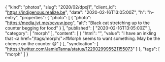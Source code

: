 {
  "kind": "photos",
  "slug": "2020/02/dpxj1",
  "client_id": "https://indigenous.realize.be",
  "date": "2020-02-16T13:05:00Z",
  "h": "h-entry",
  "properties": {
    "photo": [
      {
        "photo": "https://media.jvt.me/ocvuw.jpeg",
        "alt": "Black cat stretching up to the counter begging for food"
      }
    ],
    "published": [
      "2020-02-16T13:05:00Z"
    ],
    "category": [
      "morph"
    ],
    "content": [
      {
        "html": "",
        "value": "I have an inkling that <a href=\"/tags/morph/\">#Morph</a> seems to want something. May be the cheese on the counter 😋"
      }
    ],
    "syndication": [
      "https://twitter.com/JamieTanna/status/1229029995521155073"
    ]
  },
  "tags": [
    "morph"
  ]
}
